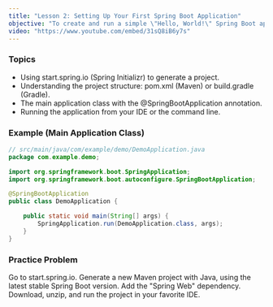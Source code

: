 ```yaml
---
title: "Lesson 2: Setting Up Your First Spring Boot Application"
objective: "To create and run a simple \"Hello, World!\" Spring Boot application using the Spring Initializr."
video: "https://www.youtube.com/embed/31sQ8iB6y7s"
---
```


### Topics

- Using start.spring.io (Spring Initializr) to generate a project.
- Understanding the project structure: pom.xml (Maven) or build.gradle (Gradle).
- The main application class with the @SpringBootApplication annotation.
- Running the application from your IDE or the command line.

### Example (Main Application Class)

```java
// src/main/java/com/example/demo/DemoApplication.java
package com.example.demo;

import org.springframework.boot.SpringApplication;
import org.springframework.boot.autoconfigure.SpringBootApplication;

@SpringBootApplication
public class DemoApplication {

    public static void main(String[] args) {
        SpringApplication.run(DemoApplication.class, args);
    }
}
```

### Practice Problem

Go to start.spring.io. Generate a new Maven project with Java, using the latest stable Spring Boot version. Add the "Spring Web" dependency. Download, unzip, and run the project in your favorite IDE.
